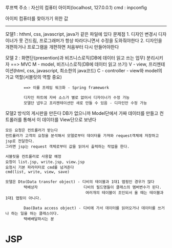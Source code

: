 루프백 주소 : 자신의 컴퓨터 아이피(localhost, 127.0.0.1)
cmd : inpconfig

아이피 컴퓨터를 찾아가기 위한 값



---------
모델1 : hthml, css, javascript, java가 같은 파일에 있다
        문제점
        1. 디자인 변경시 디자이너가 못 건드림, 프로그래머가 항상 따라다니면서 수정을 도와줘야한다
        2. 디자인을 개편하거나 프로그램을 개편하면 처음부터 다시 만들어야한다

모델 2 : 
        화면단(presention)과 비즈니스로직(DB에 데이터 읽고 쓰는 업무) 분리시키자
        ==> MVC
            M - model, 비즈니스로직(DB에 데이터 읽고 쓰기)
            V - view, 프리젠테이션(html, css, javascript, 최소한의 java코드)
            C - controller - view와 model의 가교 역할(서블릿의 역할 중요)

            ==> 이를 프레임 워크화 - Spring framework

            디자인 파트에 자바 소스가 별로 없어서 디자이너가 수정 가능
            모델단 냅두고 프리젠테이션만 새로 만들 수 있음 - 디자인만 수정 가능

모델2 방식의 게시판을 만든다 
    DB가 없으니까 Model단에서 가짜 데이터를 만들고
    컨트롤러를 통해서 이 데이터를 View단으로 보낸다

    모든 요청은 컨트롤러가 받는다
    컨트롤러가 고객의 요청을 분석해서 모델로부터 데이터를 가져와 request객체에 저장하고 jsp로 전달한다.
    그러면 jsp는 request 객체로부터 값을 읽어서 출력하는 작업을 한다.

    서블릿을 컨트롤러로 사용할 예정
    요청이 list.jsp, write.jsp, view.jsp
    요청시 기본 파라미터로 cmd를 넘겨준다
    cmd(list, write, view, save)

    모델은 Dto(Data transfer object) - 디비의 테이블과 1대1 맵핑인 경우가 많다
            택배상자                    디비의 필드명들이 클래스의 멤버변수가 된다.
                                       여러개의 테이블이 조인되서 올 때는 테이블과 1대1 맵핑이 아니다.

            Dao(Data access object) - 디비에 가서 데이터를 읽어오거나 데이터를 쓰거나 하는 일을 하는 클래스이다.
            택배배달하시는 분


# JSP

